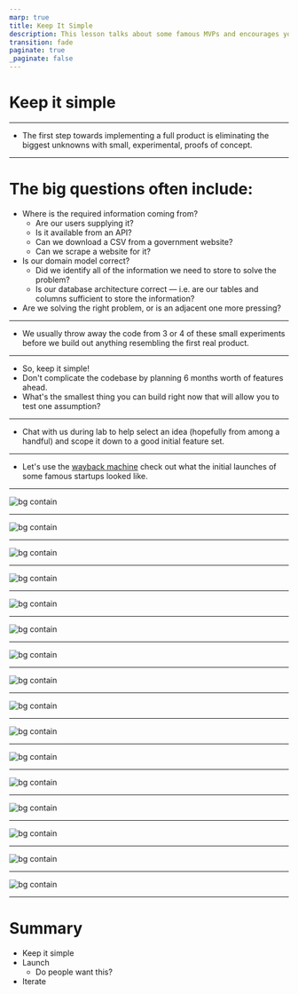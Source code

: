 ```yaml
---
marp: true
title: Keep It Simple
description: This lesson talks about some famous MVPs and encourages you to keep it simple!
transition: fade
paginate: true
_paginate: false
---
```


# Keep it simple

---

- The first step towards implementing a full product is eliminating the biggest unknowns with small, experimental, proofs of concept.

---

# The big questions often include:
- Where is the required information coming from?
    - Are our users supplying it?
    - Is it available from an API?
    - Can we download a CSV from a government website?
    - Can we scrape a website for it?
- Is our domain model correct?
    - Did we identify all of the information we need to store to solve the problem?
    - Is our database architecture correct — i.e. are our tables and columns sufficient to store the information?
- Are we solving the right problem, or is an adjacent one more pressing?

---

- We usually throw away the code from 3 or 4 of these small experiments before we build out anything resembling the first real product.

---

- So, keep it simple!
- Don't complicate the codebase by planning 6 months worth of features ahead.
- What's the smallest thing you can build right now that will allow you to test one assumption?

---

- Chat with us during lab to help select an idea (hopefully from among a handful) and scope it down to a good initial feature set.

---

- Let's use the [wayback machine](https://archive.org/web/) check out what the initial launches of some famous startups looked like.

---

<!-- # Airbnb -->

![bg contain](./assets/airbnb.png)

<!-- 
- Brian/Joe couldn't afford rent
- took a few pictures of their loft, created a web page and had 3 paying guests for a convention.
- pivotted to roommate matching
- only air beds!
- only conventions and big events at first
 -->

---


<!-- # Twitter -->

<!-- 

- original Twitter prototype was designed for internal users at Odeo as a way to send messages to other employees and view them on a group level.

Jack (an undergrad student) introduced the idea of an individual using an SMS service to communicate with a small group during a company brainstorming session.

 -->

![bg contain](./assets/twitter.jpeg)



---

<!-- 

- built by Paul Bucheit at Google because he hated microsoft products (preferred linux) and needed a way to use email on a linux machine
- the v1 only worked for Paul's email
- he started sharing it with co-workers and added features as needed in order to convert people from outlook to gmail
- He usually showed up later in the day and he realized how important email was when one day gmail wasn't working and everyone in the office was staring at him when he showed up


 -->

![bg contain](./assets/gmail.jpg)

---


<!-- # Facebook -->

![bg contain](./assets/facebook.png)

<!-- 
- originally created the application as a universal directory (or facebook, as it is known at Harvard) for students at Harvard University

- previously created facemash and a study guide app he used to pass his Art History class
- re-used the code from these apps to create facebook

 -->

---

![bg contain](./assets/facebook-profile.jpg)

---

<!-- # Instagram -->

![bg contain](./assets/instagram.png)

<!-- 
- Instagram’s predecessor, Burbn, was initially designed to allow users to check-in and share their experiences at various locations with friends.

- The initial app, in Kevin Systrom's words, “felt cluttered and overrun with features”. Adoption was poor, and users found the app confusing.

- one feature, however, that users loved. Easy photo-sharing. 

- So Systrom made a tough choice. He took the Burbn MVP and completely overhauled it:
We went out on a limb, and basically cut everything in the Burbn app except for its photo, comment, and like capabilities. What remained was Instagram.



 -->

 ---

<!-- # Amazon -->

![bg contain](./assets/amazon.png)

<!-- 
- just books

- takes expenses and turns them into profitable businesses (aws, delivery, warehousing etc.)

- 
 -->

---

<!-- # Twitch -->

![bg contain](./assets/twitch.webp)

<!-- 
- originally called a justin.tv a livestream of Justin's life
- just 1 channel
- Justin wanted to be famous (influencer)
 -->

---

<!-- # Reddit -->

![bg contain](./assets/reddit.png)

<!-- 

- created a bunch of fake users and commented on each other's posts
- just users, posts, votes

 -->

---

<!-- 

- were doing user interviews for a small business app they were working on
- store owner told them how hard it was to offer delivery
- launched a website with a personal phone number and would hand deliver food
- only worked with a few restaurants at first

-->

![bg contain](./assets/doordash1.png)

---

![bg contain](./assets/doordash2.png)

---
<!-- 

- Tope Awotona was frustrated with the difficulty of scheduling sales calls

 -->

![bg contain](./assets/calendly.png)

---

<!-- 

Originally, the application only allowed users to hail a black luxury car in SF and the price was approximately 1.5 times that of a taxi.

 -->

![bg contain](./assets/ubercab.png)

---
<!-- 
- Drew Houston conceived the Dropbox concept after repeatedly forgetting his USB flash drive while he was a student at MIT
 -->

![bg contain](./assets/dropbox.png)


---



![bg contain](./assets/wikipedia.png)


---
<!-- 

- Other search engines ranked results by counting how many times the search terms appeared on the page, google analyzed the relationships among websites.
- "PageRank" determined a website's relevance by the number of pages, and the importance of those pages that linked back to the original site

- at one point the internet got too big for their indexing algorithm, so the search results weren't updated for months
- they had to innovate to create a solution
 -->

![bg contain](./assets/google.png)


---

 # Summary
 - Keep it simple
 - Launch
    - Do people want this?
 - Iterate
